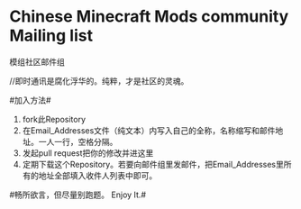 # Chinese Minecraft Mods community Mailing list
模组社区邮件组

//即时通讯是腐化浮华的。纯粹，才是社区的灵魂。

#加入方法#
1. fork此Repository
2. 在Email_Addresses文件（纯文本）内写入自己的全称，名称缩写和邮件地址。一人一行，空格分隔。
3. 发起pull request把你的修改并进这里
4. 定期下载这个Repository。若要向邮件组里发邮件，把Email_Addresses里所有的地址全部填入收件人列表中即可。

#畅所欲言，但尽量别跑题。 Enjoy It.#
